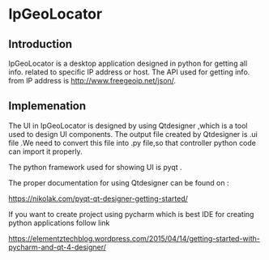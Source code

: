 # IpGeoLocator


##  Introduction

IpGeoLocator is a desktop application designed in python for getting all info. related to specific IP address
or host. The API used for getting info. from IP address is http://www.freegeoip.net/json/.


## Implemenation
 
The UI in IpGeoLocator is designed by using Qtdesigner ,which is a tool used to design UI components.
The output file created by Qtdesigner is .ui file .We need to convert this file into .py file,so that 
controller python code can import it properly.

The python framework used for showing  UI is pyqt .

The proper documentation for using Qtdesigner can be found on :

https://nikolak.com/pyqt-qt-designer-getting-started/

If you want to create project using pycharm which is best IDE for creating python applications follow
link

https://elementztechblog.wordpress.com/2015/04/14/getting-started-with-pycharm-and-qt-4-designer/

